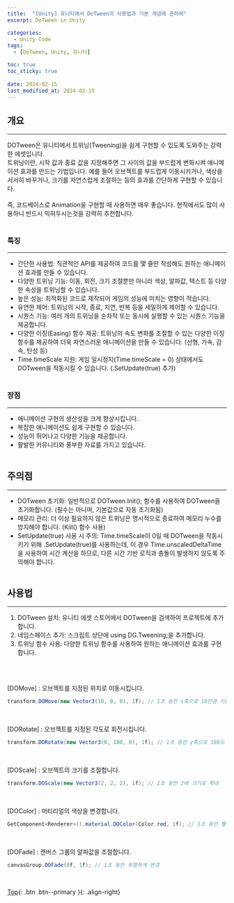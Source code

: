 ```yaml
---
title:  "[Unity] 유니티에서 DoTween의 사용법과 기본 개념에 관하여"
excerpt: DoTween in Unity

categories:
  - Unity Code
tags:
  - [DoTween, Unity, 유니티]

toc: true
toc_sticky: true
 
date: 2024-02-15
last_modified_at: 2024-02-15
---
```


## 개요
---
DOTween은 유니티에서 트위닝(Tweening)을 쉽게 구현할 수 있도록 도와주는 강력한 에셋입니다. <br>
트위닝이란, 시작 값과 종료 값을 지정해주면 그 사이의 값을 부드럽게 변화시켜 애니메이션 효과를 만드는 기법입니다. 예를 들어 오브젝트를 부드럽게 이동시키거나, 색상을 서서히 바꾸거나, 크기를 자연스럽게 조절하는 등의 효과를 간단하게 구현할 수 있습니다. <br><br>
즉, 코드베이스로 Animation을 구현할 때 사용하면 매우 좋습니다. 현직에서도 많이 사용하니 반드시 익혀두시는것을 강력히 추천합니다.
<br><br>

### 특징
---
* 간단한 사용법: 직관적인 API를 제공하여 코드를 몇 줄만 작성해도 원하는 애니메이션 효과를 만들 수 있습니다.
* 다양한 트위닝 기능: 이동, 회전, 크기 조절뿐만 아니라 색상, 알파값, 텍스트 등 다양한 속성을 트위닝할 수 있습니다.
* 높은 성능: 최적화된 코드로 제작되어 게임의 성능에 미치는 영향이 적습니다.
* 유연한 제어: 트위닝의 시작, 종료, 지연, 반복 등을 세밀하게 제어할 수 있습니다.
* 시퀀스 기능: 여러 개의 트위닝을 순차적 또는 동시에 실행할 수 있는 시퀀스 기능을 제공합니다.
* 다양한 이징(Easing) 함수 제공: 트위닝의 속도 변화를 조절할 수 있는 다양한 이징 함수를 제공하여 더욱 자연스러운 애니메이션을 만들 수 있습니다. (선형, 가속, 감속, 탄성 등)
* Time.timeScale 지원: 게임 일시정지(Time.timeScale = 0) 상태에서도 DOTween을 작동시킬 수 있습니다. (.SetUpdate(true) 추가)
<br><br>

### 장점
---
* 애니메이션 구현의 생산성을 크게 향상시킵니다.
* 복잡한 애니메이션도 쉽게 구현할 수 있습니다.
* 성능이 뛰어나고 다양한 기능을 제공합니다.
* 활발한 커뮤니티와 풍부한 자료를 가지고 있습니다.
<br><br>

## 주의점
---
* DOTween 초기화: 일반적으로 DOTween.Init(); 함수를 사용하여 DOTween을 초기화합니다. (필수는 아니며, 기본값으로 자동 초기화됨)
* 메모리 관리: 더 이상 필요하지 않은 트위닝은 명시적으로 종료하여 메모리 누수를 방지해야 합니다. (Kill() 함수 사용)
* SetUpdate(true) 사용 시 주의: Time.timeScale이 0일 때 DOTween을 작동시키기 위해 .SetUpdate(true)를 사용하는데, 이 경우 Time.unscaledDeltaTime을 사용하여 시간 계산을 하므로, 다른 시간 기반 로직과 충돌이 발생하지 않도록 주의해야 합니다.
<br><br>

## 사용법
---

1. DOTween 설치: 유니티 에셋 스토어에서 DOTween을 검색하여 프로젝트에 추가합니다.
2. 네임스페이스 추가: 스크립트 상단에 using DG.Tweening;을 추가합니다.
3. 트위닝 함수 사용: 다양한 트위닝 함수를 사용하여 원하는 애니메이션 효과를 구현합니다.

<br><br>

[DOMove] : 오브젝트를 지정된 위치로 이동시킵니다.
```c#
transform.DOMove(new Vector3(10, 0, 0), 1f); // 1초 동안 x축으로 10만큼 이동
```
<br>

[DORotate] : 오브젝트를 지정된 각도로 회전시킵니다.
```c#
transform.DORotate(new Vector3(0, 180, 0), 1f); // 1초 동안 y축으로 180도 회전
```
<br>

[DOScale] : 오브젝트의 크기를 조절합니다.
```c#
transform.DOScale(new Vector3(2, 2, 2), 1f); // 1초 동안 2배 크기로 확대
```
<br>

[DOColor] : 머티리얼의 색상을 변경합니다. 
```c#
GetComponent<Renderer>().material.DOColor(Color.red, 1f); // 1초 동안 빨간색으로 변경
```
<br>

[DOFade] : 캔버스 그룹의 알파값을 조절합니다.
```c#
canvasGroup.DOFade(0f, 1f); // 1초 동안 투명하게 변경
```

<br>

[Top](#){: .btn .btn--primary }{: .align-right}